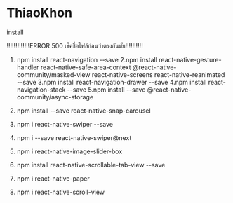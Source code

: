 # ThiaoKhon

install

!!!!!!!!!!!!!ERROR 500 เช็คชื่อไฟล์ก่อนว่าตรงกันมั้ย!!!!!!!!!!

1. npm install react-navigation --save
   2.npm install react-native-gesture-handler
   react-native-safe-area-context @react-native-community/masked-view
   react-native-screens react-native-reanimated --save
   3.npm install react-navigation-drawer --save
   4.npm install react-navigation-stack --save
   5.npm install --save @react-native-community/async-storage

2. npm install --save react-native-snap-carousel

3. npm i react-native-swiper --save

4. npm i --save react-native-swiper@next

5. npm i react-native-image-slider-box

6. npm install react-native-scrollable-tab-view --save

7. npm i react-native-paper

8. npm i react-native-scroll-view
